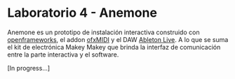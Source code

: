 Laboratorio 4 - Anemone
=======

Anemone es un prototipo de instalación interactiva construido con [openframeworks](http://openframeworks.cc), el addon [ofxMIDI](https://github.com/danomatika/ofxMidi) y el DAW [Ableton Live](https://www.ableton.com/en/live/). A lo que se suma el kit de electrónica Makey Makey que brinda la interfaz de comunicación entre la parte interactiva y el software.

[In progress...]





